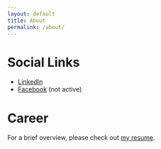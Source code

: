 ```yaml
---
layout: default
title: About 
permalink: /about/
---
```




# Social Links
* [LinkedIn](https://www.linkedin.com/in/willliamoneill/)
* [Facebook](https://www.facebook.com/williamwoneill) (not active)


# Career
For a brief overview, please check out [my resume](/assets/resume.pdf).

